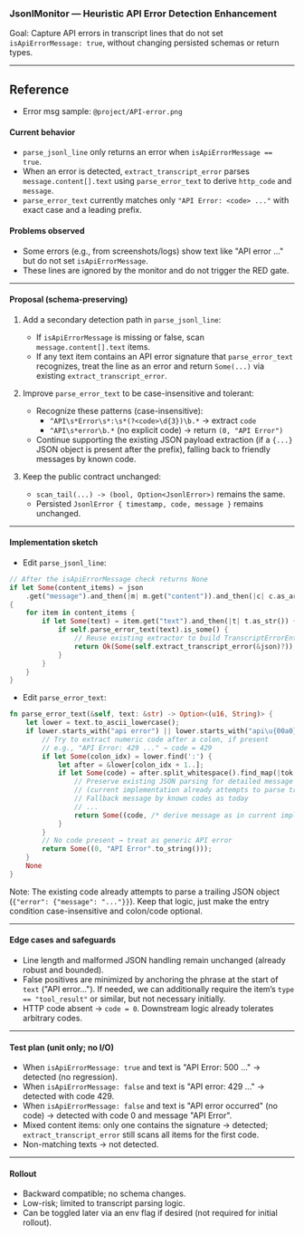 ### JsonlMonitor — Heuristic API Error Detection Enhancement

Goal: Capture API errors in transcript lines that do not set `isApiErrorMessage: true`, without changing persisted schemas or return types.


---
## Reference
- Error msg sample: `@project/API-error.png`

#### Current behavior
- `parse_jsonl_line` only returns an error when `isApiErrorMessage == true`.
- When an error is detected, `extract_transcript_error` parses `message.content[].text` using `parse_error_text` to derive `http_code` and `message`.
- `parse_error_text` currently matches only `"API Error: <code> ..."` with exact case and a leading prefix.

#### Problems observed
- Some errors (e.g., from screenshots/logs) show text like "API error ..." but do not set `isApiErrorMessage`.
- These lines are ignored by the monitor and do not trigger the RED gate.

---

#### Proposal (schema-preserving)
1. Add a secondary detection path in `parse_jsonl_line`:
   - If `isApiErrorMessage` is missing or false, scan `message.content[].text` items.
   - If any text item contains an API error signature that `parse_error_text` recognizes, treat the line as an error and return `Some(...)` via existing `extract_transcript_error`.

2. Improve `parse_error_text` to be case-insensitive and tolerant:
   - Recognize these patterns (case-insensitive):
     - `^API\s*Error\s*:\s*(?<code>\d{3})\b.*` → extract `code`
     - `^API\s*error\b.*` (no explicit code) → return `(0, "API Error")`
   - Continue supporting the existing JSON payload extraction (if a `{...}` JSON object is present after the prefix), falling back to friendly messages by known code.

3. Keep the public contract unchanged:
   - `scan_tail(...) -> (bool, Option<JsonlError>)` remains the same.
   - Persisted `JsonlError { timestamp, code, message }` remains unchanged.

---

#### Implementation sketch

- Edit `parse_jsonl_line`:
```rust
// After the isApiErrorMessage check returns None
if let Some(content_items) = json
    .get("message").and_then(|m| m.get("content")).and_then(|c| c.as_array())
{
    for item in content_items {
        if let Some(text) = item.get("text").and_then(|t| t.as_str()) {
            if self.parse_error_text(text).is_some() {
                // Reuse existing extractor to build TranscriptErrorEntry
                return Ok(Some(self.extract_transcript_error(&json)?));
            }
        }
    }
}
```

- Edit `parse_error_text`:
```rust
fn parse_error_text(&self, text: &str) -> Option<(u16, String)> {
    let lower = text.to_ascii_lowercase();
    if lower.starts_with("api error") || lower.starts_with("api\u{00a0}error") {
        // Try to extract numeric code after a colon, if present
        // e.g., "API Error: 429 ..." → code = 429
        if let Some(colon_idx) = lower.find(':') {
            let after = &lower[colon_idx + 1..];
            if let Some(code) = after.split_whitespace().find_map(|tok| tok.parse::<u16>().ok()) {
                // Preserve existing JSON parsing for detailed message if present
                // (current implementation already attempts to parse trailing JSON)
                // Fallback message by known codes as today
                // ...
                return Some((code, /* derive message as in current impl */ "API Error".to_string()));
            }
        }
        // No code present → treat as generic API error
        return Some((0, "API Error".to_string()));
    }
    None
}
```

Note: The existing code already attempts to parse a trailing JSON object (`{"error": {"message": "..."}}`). Keep that logic, just make the entry condition case-insensitive and colon/code optional.

---

#### Edge cases and safeguards
- Line length and malformed JSON handling remain unchanged (already robust and bounded).
- False positives are minimized by anchoring the phrase at the start of `text` ("API error..."). If needed, we can additionally require the item’s `type == "tool_result"` or similar, but not necessary initially.
- HTTP code absent → `code = 0`. Downstream logic already tolerates arbitrary codes.

---

#### Test plan (unit only; no I/O)
- When `isApiErrorMessage: true` and text is "API Error: 500 ..." → detected (no regression).
- When `isApiErrorMessage: false` and text is "API error: 429 ..." → detected with code 429.
- When `isApiErrorMessage: false` and text is "API error occurred" (no code) → detected with code 0 and message "API Error".
- Mixed content items: only one contains the signature → detected; `extract_transcript_error` still scans all items for the first code.
- Non-matching texts → not detected.

---

#### Rollout
- Backward compatible; no schema changes.
- Low-risk; limited to transcript parsing logic.
- Can be toggled later via an env flag if desired (not required for initial rollout).
